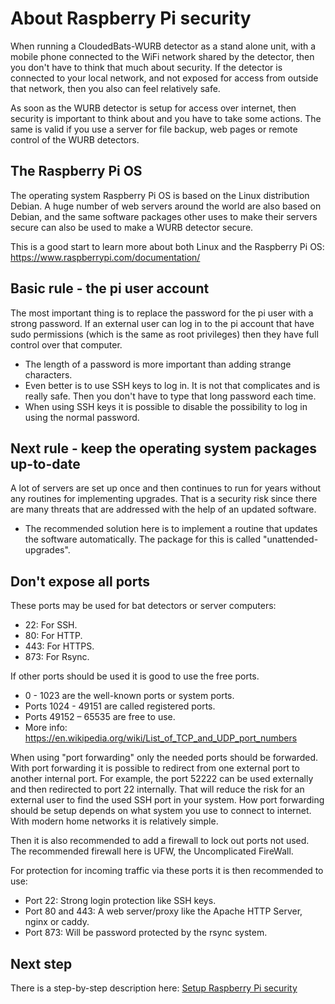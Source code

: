 # About Raspberry Pi security

When running a CloudedBats-WURB detector as a stand alone
unit, with a mobile phone connected to the WiFi network shared
by the detector, then you don't have to think that much about security.
If the detector is connected to your local network, and not exposed for
access from outside that network, then you also can feel relatively safe.

As soon as the WURB detector is setup for access over internet,
then security is important to think about and you have to take some actions.
The same is valid if you use a server for file backup, web pages or
remote control of the WURB detectors.

## The Raspberry Pi OS

The operating system Raspberry Pi OS is based on the Linux distribution
Debian. A huge number of web servers around the world are also based on
Debian, and the same software packages other uses to make their servers
secure can also be used to make a WURB detector secure.

This is a good start to learn more about both Linux and the Raspberry Pi OS:
<https://www.raspberrypi.com/documentation/>

## Basic rule - the pi user account

The most important thing is to replace the password for the pi user with a
strong password. If an external user can log in to the pi account that have
sudo permissions (which is the same as root privileges) then they have
full control over that computer.

- The length of a password is more important than adding strange characters.
- Even better is to use SSH keys to log in. It is not that complicates and
is really safe. Then you don't have to type that long password each time.
- When using SSH keys it is possible to disable the possibility to
log in using the normal password.

## Next rule - keep the operating system packages up-to-date

A lot of servers are set up once and then continues to run for years without
any routines for implementing upgrades. That is a security risk since
there are many threats that are addressed with the help of an updated software.

- The recommended solution here is to implement a routine that updates the
software automatically. The package for this is called "unattended-upgrades".

## Don't expose all ports

These ports may be used for bat detectors or server computers:

- 22: For SSH.
- 80: For HTTP.
- 443: For HTTPS.
- 873: For Rsync.

If other ports should be used it is good to use the free ports.

- 0 - 1023 are the well-known ports or system ports.
- Ports 1024 - 49151 are called registered ports.
- Ports 49152 – 65535 are free to use.
- More info: <https://en.wikipedia.org/wiki/List_of_TCP_and_UDP_port_numbers>

When using "port forwarding" only the needed ports should be forwarded.
With port forwarding it is possible to redirect from one external port to another internal port.
For example, the port 52222 can be used externally and then
redirected to port 22 internally.
That will reduce the risk for an external user to find the used SSH port in your
system.
How port forwarding should be setup depends on what system you use to connect
to internet. With modern home networks it is relatively simple.

Then it is also recommended to add a firewall to lock out ports not used.
The recommended firewall here is UFW, the Uncomplicated FireWall.

For protection for incoming traffic via these ports it is then
recommended to use:

- Port 22: Strong login protection like SSH keys.
- Port 80 and 443: A web server/proxy like the Apache HTTP Server, nginx or caddy.
- Port 873: Will be password protected by the rsync system.

## Next step

There is a step-by-step description here:
[Setup Raspberry Pi security](docs/setup_security.md)
